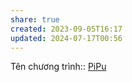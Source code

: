 ```yaml
---
share: true
created: 2023-09-05T16:17
updated: 2024-07-17T00:56
---
```

Tên chương trình:: [PiPu](../../T%C3%AAn%20ch%C6%B0%C6%A1ng%20tr%C3%ACnh/App%20qu%E1%BA%A3n%20l%C3%BD%20chi%20ti%C3%AAu/PiPu.md)
